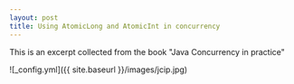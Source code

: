 ```yaml
---
layout: post
title: Using AtomicLong and AtomicInt in concurrency
---
```


This is an excerpt collected from the book "Java Concurrency in practice"

![_config.yml]({{ site.baseurl }}/images/jcip.jpg)


